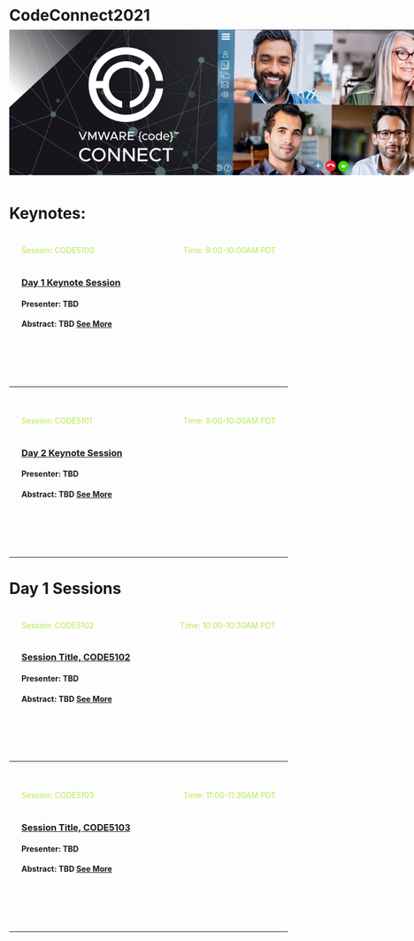 # CodeConnect2021
<style>
body {background-image:url('cta-bg.png'); background-repeat: repeat-y; }
  section {width:100%;}
  .wrapper {margin-top:100;}
  header {top:20px!important;}
  .header-banner img{width:800px;}
  .header-code img{position:relative;top:-10px;left:0px;max-width:800px!important;}
  .session-wrapper{border:2px solid #fff; border-radius:0px; padding:20px; background-image:'cta-bg.png';}
  hr {margin-top:30px!important; margin-bottom:30px!important;}
  .date {color:#abb7b7;}
  .lrg-logo {display:none;}
  .column {
  float: left;
  width: 18%;
  padding: 5px;
}
.myButton {
	box-shadow:inset 0px 1px 0px 0px #ffffff;
	background:linear-gradient(to bottom, #ffffff 5%, #f6f6f6 100%);
	background-color:#ffffff;
	border-radius:6px;
	border:1px solid #dcdcdc;
	display:inline-block;
	cursor:pointer;
	color:#666666;
	font-family:Helvetica;
	font-size:15px;
	font-weight:normal;
	padding:6px 24px;
	text-decoration:none;
	text-shadow:0px 1px 0px #ffffff;
}
	
.gradient-text {
    /* background: -webkit-linear-gradient(270.97deg, #FFE580 -21.36%, #FF7571 -2.45%, #EA5DAD 26.84%, #C2A0FD 64.15%, #3BF0E4 108.29%, #B2F4B6 159.03%); */
    background: linear-gradient(267.91deg, #FFE57F 9.35%, #FF7170 96.48%);
    -webkit-background-clip: text;
    -webkit-text-fill-color: transparent;  
   
   }
.myButton:hover {
	background:linear-gradient(to bottom, #f6f6f6 5%, #ffffff 100%);
	background-color:#f6f6f6;
}
.myButton:active {
	position:relative;
	top:1px;
}

.row::after {
  content: "";
  clear: both;
  display: table;
}
.right{float:right; color:#B5E853;}
.left{float:left; color:#B5E853;}
</style>

<div class="header-code"><img src="github-banner.jpg" class="header-banner"></div>

# Keynotes:
<div class="session-wrapper">
<span class="left">Session: CODE5100</span><span class="right">Time: 9:00-10:00AM PDT</span>
<br><br> 
<h3><a href="Keynote1">Day 1 Keynote Session</a></h3>
<h4>Presenter: TBD</h4>
<h4>Abstract: TBD <a href="Keynote1">See More</a></h4>
<br>
<br>
</div>
<hr/>
<!--This is a divider between boxes/-->

<div class="session-wrapper">
<span class="left">Session: CODE5101</span><span class="right">Time: 9:00-10:00AM PDT</span>
<br><br> 
<h3><a href="Keynote2">Day 2 Keynote Session</a></h3>
<h4>Presenter: TBD</h4>
<h4>Abstract: TBD <a href="Keynote2">See More</a></h4>
<br>
<br>
</div>
<hr/>
	
<!--This is a divider between boxes/-->
# Day 1 Sessions
<div class="session-wrapper">
<span class="left">Session: CODE5102</span><span class="right">Time: 10:00-10:30AM PDT</span>
<br><br> 
<h3><a href="CODE5102">Session Title, CODE5102</a></h3>
<h4>Presenter: TBD</h4>
<h4>Abstract: TBD <a href="CODE5102">See More</a></h4>
<br>
<br>
</div>
<hr/>
	
<!--This is a divider between boxes/-->

<div class="session-wrapper">
<span class="left">Session: CODE5103</span><span class="right">Time: 11:00-11:30AM PDT</span>
<br><br> 
<h3><a href="CODE5103">Session Title, CODE5103</a></h3>
<h4>Presenter: TBD</h4>
<h4>Abstract: TBD <a href="CODE5103">See More</a></h4>
</div>
<br>
<br>
<hr/>



